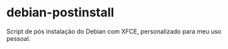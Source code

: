 # debian-postinstall
Script de pós instalação do Debian com XFCE, personalizado para meu uso pessoal.

